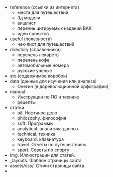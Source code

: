 - reference (ссылки из интернета)
	- места для путешествий
	- 3д модели
	- вишлист
	- перечнь цитируемых изданий ВАК
	- идеи проектов
- useful (полезности)
	- чек-лист для путешествий 
- directory (справочники) 
	- перечень лекарств 
	- перечень кофе 
	- автомобильные номера 
	- русские ученые 
- sto (содержимое коробок) 
- data (данные для изучения или анализа) 
	- Онегин (в дореволюционной орфографии) 
- manual 
	- Инструкции по ПО и технике 
	- рецепты 
- статьи 
	- oil. Нефтяное дело 
	- philosophy. философия 
	- soft. Программы 
	- analytical. аналитика данных 
	- technical. техника 
	- keyboard. клавиатура 
	- travel. Отчёты по путешествиям 
	- sport. Советы по спорту
- img. Иллюстрации для статей.
- _layouts. Шаблон страницы сайта
- assets/css/. Стили страницы сайта
- 
